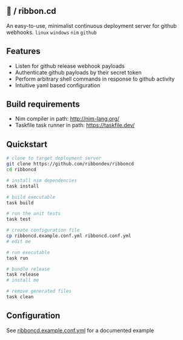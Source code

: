 ## :ribbon: / ribbon.cd
An easy-to-use, minimalist continuous deployment server for github webhooks. `linux` `windows` `nim` `github`

## Features
- Listen for github release webhook payloads
- Authenticate github payloads by their secret token
- Perform arbitrary shell commands in response to github activity
- Intuitive yaml based configuration

## Build requirements
- Nim compiler in path: http://nim-lang.org/
- Taskfile task runner in path: https://taskfile.dev/

## Quickstart
```sh
# clone to target deployment server
git clone https://github.com/ribbondev/ribboncd
cd ribboncd

# install nim dependencies
task install

# build executable
task build

# run the unit tests
task test

# create configuration file
cp ribboncd.example.conf.yml ribboncd.conf.yml
# edit me

# run executable
task run

# bundle release
task release
# install me

# remove generated files
task clean
```

## Configuration
See [ribboncd.example.conf.yml](./ribboncd.example.conf.yml) for a documented example
